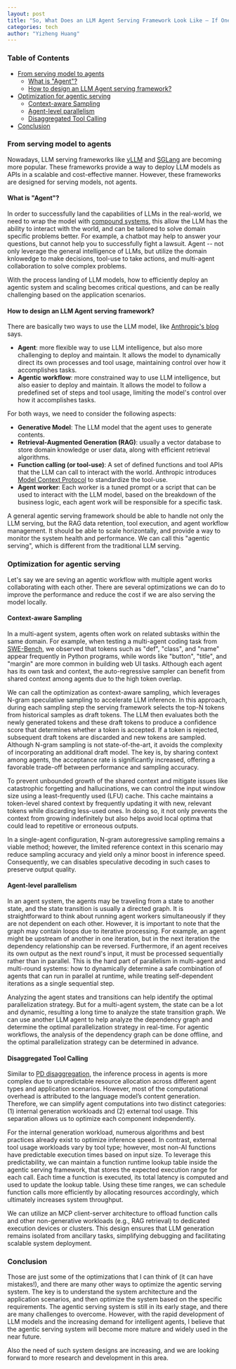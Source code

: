 ```yaml
---
layout: post
title: "So, What Does an LLM Agent Serving Framework Look Like — If One Exists?"
categories: tech
author: "Yizheng Huang"
---
```


### Table of Contents

- [From serving model to agents](#from-serving-model-to-agents)
    - [What is "Agent"?](#what-is-agent)
    - [How to design an LLM Agent serving framework?](#how-to-design-an-llm-agent-serving-framework)
- [Optimization for agentic serving](#optimization-for-agentic-serving)
    - [Context-aware Sampling](#context-aware-sampling)
    - [Agent-level parallelism](#agent-level-parallelism)
    - [Disaggregated Tool Calling](#disaggregated-tool-calling)
- [Conclusion](#conclusion)

### From serving model to agents

Nowadays, LLM serving frameworks like [vLLM](https://github.com/vllm-project/vllm) and [SGLang](https://github.com/sgl-project/sglang) are becoming more popular. These frameworks provide a way to deploy LLM models as APIs in a scalable and cost-effective manner. However, these frameworks are designed for serving models, not agents.

#### What is "Agent"?

In order to successfully land the capabilities of LLMs in the real-world, we need to wrap the model with [compound systems](https://bair.berkeley.edu/blog/2024/02/18/compound-ai-systems/), this allow the LLM has the ability to interact with the world, and can be tailored to solve domain specific problems better. For example, a chatbot may help to answer your questions, but cannot help you to successfully fight a lawsuit. Agent -- not only leverage the general intelligence of LLMs, but utilize the domain knlowedge to make decisions, tool-use to take actions, and multi-agent collaboration to solve complex problems.

With the process landing of LLM models, how to efficiently deploy an agentic system and scaling becomes critical questions, and can be really challenging based on the application scenarios.

#### How to design an LLM Agent serving framework?

There are basically two ways to use the LLM model, like [Anthropic's blog](https://www.anthropic.com/engineering/building-effective-agents) says. 

- **Agent**: more flexible way to use LLM intelligence, but also more challenging to deploy and maintain. It allows the model to dynamically direct its own processes and tool usage, maintaining control over how it accomplishes tasks.
- **Agentic workflow**: more constrained way to use LLM intelligence, but also easier to deploy and maintain. It allows the model to follow a predefined set of steps and tool usage, limiting the model's control over how it accomplishes tasks.

For both ways, we need to consider the following aspects:

- **Generative Model**: The LLM model that the agent uses to generate contents.
- **Retrieval-Augmented Generation (RAG)**: usually a vector database to store domain knowledge or user data, along with efficient retrieval algorithms.
- **Function calling (or tool-use)**: A set of defined functions and tool APIs that the LLM can call to interact with the world. Anthropic introduces [Model Context Protocol](https://github.com/modelcontextprotocol) to standardize the tool-use.
- **Agent worker**: Each worker is a tuned prompt or a script that can be used to interact with the LLM model, based on the breakdown of the business logic, each agent work will be responsible for a specific task.

A general agentic serving framework should be able to handle not only the LLM serving, but the RAG data retention, tool execution, and agent workflow management. It should be able to scale horizontally, and provide a way to monitor the system health and performance. We can call this "agentic serving", which is different from the traditional LLM serving.

### Optimization for agentic serving

Let's say we are seving an agentic workflow with multiple agent works collaborating with each other. There are several optimizations we can do to improve the performance and reduce the cost if we are also serving the model locally.

#### Context-aware Sampling

In a multi-agent system, agents often work on related subtasks within the same domain. For example, when testing a multi-agent coding task from [SWE-Bench](https://www.swebench.com/), we observed that tokens such as "def", "class", and "name" appear frequently in Python programs, while words like "button", "title", and "margin" are more common in building web UI tasks. Although each agent has its own task and context, the auto-regressive sampler can benefit from shared context among agents due to the high token overlap.

We can call the optimization as context-aware sampling, which leverages N-gram speculative sampling to accelerate LLM inference. In this approach, during each sampling step the serving framework selects the top-N tokens from historical samples as draft tokens. The LLM then evaluates both the newly generated tokens and these draft tokens to produce a confidence score that determines whether a token is accepted. If a token is rejected, subsequent draft tokens are discarded and new tokens are sampled. Although N-gram sampling is not state-of-the-art, it avoids the complexity of incorporating an additional draft model. The key is, by sharing context among agents, the acceptance rate is significantly increased, offering a favorable trade-off between performance and sampling accuracy.

To prevent unbounded growth of the shared context and mitigate issues like catastrophic forgetting and hallucinations, we can control the input window size using a least-frequently used (LFU) cache. This cache maintains a token-level shared context by frequently updating it with new, relevant tokens while discarding less-used ones. In doing so, it not only prevents the context from growing indefinitely but also helps avoid local optima that could lead to repetitive or erroneous outputs.

In a single-agent configuration, N-gram autoregressive sampling remains a viable method; however, the limited reference context in this scenario may reduce sampling accuracy and yield only a minor boost in inference speed. Consequently, we can disables speculative decoding in such cases to preserve output quality.

#### Agent-level parallelism

In an agent system, the agents may be traveling from a state to another state, and the state transition is usually a directed graph. It is straightforward to think about running agent workers simultaneously if they are not dependent on each other. However, it is important to note that the graph may contain loops due to iterative processing. For example, an agent might be upstream of another in one iteration, but in the next iteration the dependency relationship can be reversed. Furthermore, if an agent receives its own output as the next round's input, it must be processed sequentially rather than in parallel. This is the hard part of parallelism in multi-agent and multi-round systems: how to dynamically determine a safe combination of agents that can run in parallel at runtime, while treating self-dependent iterations as a single sequential step.

Analyzing the agent states and transitions can help identify the optimal parallelization strategy. But for a multi-agent system, the state can be a lot and dynamic, resulting a long time to analyze the state transition graph. We can use another LLM agent to help analyze the dependency graph and determine the optimal parallelization strategy in real-time. For agentic workflows, the analysis of the dependency graph can be done offline, and the optimal parallelization strategy can be determined in advance. 


#### Disaggregated Tool Calling

Similar to [PD disaggregation](https://docs.vllm.ai/en/stable/features/disagg_prefill.html), the inference process in agents is more complex due to unpredictable resource allocation across different agent types and application scenarios. However, most of the computational overhead is attributed to the language model’s content generation. Therefore, we can simplify agent computations into two distinct categories: (1) internal generation workloads and (2) external tool usage. This separation allows us to optimize each component independently.

For the internal generation workload, numerous algorithms and best practices already exist to optimize inference speed. In contrast, external tool usage workloads vary by tool type; however, most non-AI functions have predictable execution times based on input size. To leverage this predictability, we can maintain a function runtime lookup table inside the agentic serving framework, that stores the expected execution range for each call. Each time a function is executed, its total latency is computed and used to update the lookup table. Using these time ranges, we can schedule function calls more efficiently by allocating resources accordingly, which ultimately increases system throughput.

We can utilize an MCP client-server architecture to offload function calls and other non-generative workloads (e.g., RAG retrieval) to dedicated execution devices or clusters. This design ensures that LLM generation remains isolated from ancillary tasks, simplifying debugging and facilitating scalable system deployment.


### Conclusion

Those are just some of the optimizations that I can think of (it can have mistakes!), and there are many other ways to optimize the agentic serving system. The key is to understand the system architecture and the application scenarios, and then optimize the system based on the specific requirements. The agentic serving system is still in its early stage, and there are many challenges to overcome. However, with the rapid development of LLM models and the increasing demand for intelligent agents, I believe that the agentic serving system will become more mature and widely used in the near future.

Also the need of such system designs are increasing, and we are looking forward to more research and development in this area. 


